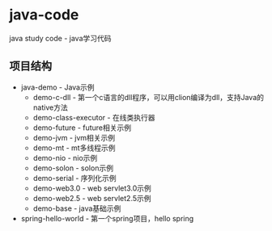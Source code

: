# java-code
java study code - java学习代码

## 项目结构
* java-demo - Java示例
  * demo-c-dll - 第一个c语言的dll程序，可以用clion编译为dll，支持Java的native方法
  * demo-class-executor - 在线类执行器
  * demo-future - future相关示例
  * demo-jvm - jvm相关示例
  * demo-mt - mt多线程示例
  * demo-nio - nio示例
  * demo-solon - solon示例
  * demo-serial - 序列化示例
  * demo-web3.0 - web servlet3.0示例
  * demo-web2.5 - web servlet2.5示例
  * demo-base - java基础示例
* spring-hello-world - 第一个spring项目，hello spring
